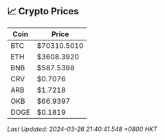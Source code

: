 ## 📈 Crypto Prices

| Coin | Price |
| ---- | ----- |
| BTC | $70310.5010 |
| ETH | $3608.3920 |
| BNB | $587.5398 |
| CRV | $0.7076 |
| ARB | $1.7218 |
| OKB | $66.9397 |
| DOGE | $0.1819 |

_Last Updated: 2024-03-26 21:40:41.548 +0800 HKT_